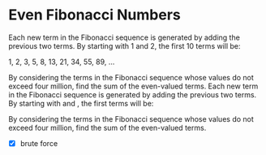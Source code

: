 # Even Fibonacci Numbers

Each new term in the Fibonacci sequence is generated by adding the previous two terms. By starting with 1 and 2, the first 10 terms will be:

1, 2, 3, 5, 8, 13, 21, 34, 55, 89, ...

By considering the terms in the Fibonacci sequence whose values do not exceed four million, find the sum of the even-valued terms.
Each new term in the Fibonacci sequence is generated by adding the previous two terms. By starting with
and
, the first
terms will be:

By considering the terms in the Fibonacci sequence whose values do not exceed four million, find the sum of the even-valued terms.

- [x] brute force
